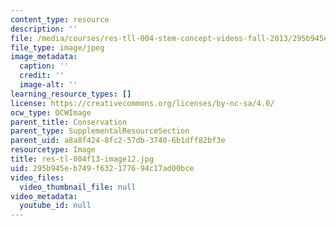 ```yaml
---
content_type: resource
description: ''
file: /media/courses/res-tll-004-stem-concept-videos-fall-2013/295b945eb749f632177694c17ad00bce_res-tl-004f13-image12.jpg
file_type: image/jpeg
image_metadata:
  caption: ''
  credit: ''
  image-alt: ''
learning_resource_types: []
license: https://creativecommons.org/licenses/by-nc-sa/4.0/
ocw_type: OCWImage
parent_title: Conservation
parent_type: SupplementalResourceSection
parent_uid: a8a8f424-8fc2-57db-3740-6b1dff82bf3e
resourcetype: Image
title: res-tl-004f13-image12.jpg
uid: 295b945e-b749-f632-1776-94c17ad00bce
video_files:
  video_thumbnail_file: null
video_metadata:
  youtube_id: null
---
```


